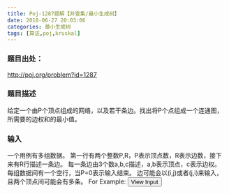 ```yaml
---
title: Poj-1287题解【并查集/最小生成树】
date: 2018-06-27 20:03:06
categories: 最小生成树
tags: [算法,poj,kruskal]
---
```

### 题目出处：
<a href="http://poj.org/problem?id=1287" target="_blank"><font color=blue>http://poj.org/problem?id=1287</font></a>
### 题目描述
给定一个由P个顶点组成的网络，以及若干条边。找出将P个点组成一个连通图，所需要的边权和的最小值。
<!--more-->
### 输入
一个用例有多组数据。
第一行有两个整数P,R，P表示顶点数，R表示边数，接下来有R行描述一条边。
每一条边由3个数a,b,c描述，a,b表示顶点，c表示边权。
每组数据间有一个空行，当P=0表示输入结束。
边可能会以(i,j)或者(j,i)来输入，且两个顶点间可能会有多条。
For Example:
<button type="button"  onclick="change('input')">View Input</button>

<div id="input" class="displayNone">
```
1 0

2 3
1 2 37
2 1 17
1 2 68

3 7
1 2 19
2 3 11
3 1 7
1 3 5
2 3 89
3 1 91
1 2 32

5 7
1 2 5
2 3 7
2 4 8
4 5 11
3 5 10
1 5 6
4 2 12

0
```
</div>

### 思路分析
这是一个典型的最小生成树题目，现主要借此题讲解一下kruskal算法以及并查集的实现及应用。
#### 并查集
并查集主要用于集合的合并及查找。
如图P1.1，现有5个顶点，将1，2合并为一个集合，3，5合并为一个集合，然后问3和4是否属于同一个集合，应该如果高效快速的实现这个需求呢，这就引入了并查集算法。
<img src="../../../../images/poj-1287/1.jpg" width="100%"><div align=center><font color=red size=4>P1.1</font></div>
每个点构成一棵树，将所有的树看作一个森林，属于同一个集合的点合并后构成一棵树，每棵树的根结点作为该集合的唯一标识，初始时每棵树的根为本身。
如下图合并过程，森林的变化情况。
<img src="../../../../images/poj-1287/2.jpg" width="100%"><div align=center><font color=red size=4>P1.2</font></div>
这里引入一个新问题，合并4，5的时候，为什么是将3挂在1下面，而不是1挂在3下面？
其实2种都没有问题，这里采用加权合并，即将集体数量少的挂在数量多的下面，树结构会相对平衡，可以减少后续查找次数。

接着讲查找过程。
查找两个点a,b是否属于同一个集合，只需要比较两个的根是否一样即可，同时在每次查找过程中，将经过的节点的父亲置为最上层的根，即路径压缩，提高后续查询效率。
所有的顶层根上面我们还需要挂一个权重节点，用负数，即表示该集合中有多少个节点，便于加权合并操作。
如下图P1.3
<img src="../../../../images/poj-1287/3.jpg" width="100%"><div align=center><font color=red size=4>P1.3</font></div>

#### Kruskal
最小生成树有2个经典的算法，Prim和kruskal，今天重点讲kruskal，因为这个要结合并查集来实现。
如下图P2.1
在一个连通图中有N个顶点，及M条边。
kruskal算法过程：
1.初始时，所有不同的顶点属于不同的集合
2.将所有的边从小到大排序
3.遍历所有边edge(i,j)，如果i,j不属于同一个集合，则将i,j所在的集合进行合并，否则跳过该条边
4.重复步骤3，直到选取了N-1条边，则所有选取的边构成一个最小生成树。
<img src="../../../../images/poj-1287/2-1.jpg" width="100%"><div align=center><font color=red size=4>P2.1</font></div>

#### Prim
prim算法过程
1.初始时，将顶点1加入到target集合中，其余所有点加入到source集合中
2.枚举source中的顶点，找出距离target连通图最小边权的顶点K
3.将k加入到target集合中，并更新source集合中所有顶点到target连通图的距离(通过顶点k跳转是否更近，如果是则更新)
4.重复步骤3，直到所有顶点加入到target集合中，则选择的边构成一个最小生成树。
<img src="../../../../images/poj-1287/3-1.jpg" width="100%"><div align=center><font color=red size=4>P3.1</font></div>

#### kruskal vs prim
kruskal基于边操作，所以适用于边少点多的场景，多用邻接表存储。
而prim基于顶点操作，所以适用于点少边多的场景，多用邻接矩阵存储。

### C++源码如下(kruskal)：
github: <a href="https://github.com/Kyle-Wilson1/Poj/tree/master/P1287" target="_blank"><font color=blue>https://github.com/Kyle-Wilson1/Poj/tree/master/P1287</font></a>
<button type="button"  onclick="change('code')">View Code</button>
<div id="code" class="displayNone">
```cpp
#include <iostream>
#include <fstream>
#include <algorithm>

using namespace std;

struct Edge {
    int start;
    int end;
    int value;
};
// 顶点个数
int p;

// 并查集根结点，初始为-1，合并之后为-num,num表示集合中的个数
int father[2500];

// 顶点i与顶点j之间的边长为   edge[i*N+j]
Edge edge[2500];

int answer, setNum;

void init() {
    answer = 0;
    setNum = 0;
    for (int i = 0; i < 2500; i++) {
        edge[i].start = i / p;
        edge[i].end = i % p;
        edge[i].value = 200;
        father[i] = -1;
    }
}

void input(ifstream &fin, ofstream &fout, int r) {
    int s, e, l;
    for (int i = 0; i < r; i++) {
        fin >> s >> e >> l;

        if (l < edge[(s - 1) * p + (e - 1)].value) {
            edge[(s - 1) * p + (e - 1)].value = l;
        }
    }
}

int findFather(int s) {
    int root = s, temp;
    // 查找s的最顶层根
    while (father[root] >= 0) {
        root = father[root];
    }
    // 路径压缩，提高后续查找效率
    while (s != root) {
        temp = father[s];
        father[s] = root;
        s = temp;
    }
    return root;
}

void unionSet(int s, int e) {

    int rootS = findFather(s);
    int rootE = findFather(e);

    int newFather = father[rootS] + father[rootE];

    // 将结点数少的集合作为结点数多的集合的儿子节点
    if (father[rootS] > father[rootE]) {
        father[rootS] = rootE;
        father[rootE] = newFather;
    } else {
        father[rootE] = rootS;
        father[rootS] = newFather;
    }
}

void kruskal(ofstream &fout) {

    int i, start, end;
    for (i = 0; i < p * p; i++) {
        start = edge[i].start;
        end = edge[i].end;
        if (start == end) {
            continue;
        }
        if (findFather(start) != findFather(end)) {
            unionSet(start, end);
            answer += edge[i].value;
            setNum++;
            if (setNum == p - 1) {
                fout << answer << endl;
                return;
            }
        }
    }

}

bool compare(const Edge &a, const Edge &b) {
    return a.value < b.value;
}

int main() {

    ifstream fin("a.in");
    ofstream fout("a.out");

    int r;

    fin >> p >> r;
    while (p != 0) {
        if (p == 1) {
            fout << 0 << endl;
            fin >> p >> r;
            continue;
        }
        init();
        input(fin, fout, r);
        sort(edge, edge + p * p, compare);
        kruskal(fout);
        fin >> p >> r;
    }

    fin.close();
    fout.close();

    return 0;
}
```
</div>

<style>
.displayNone {
    display: none;
}
</style>

<script type="text/javascript">
function change(val) {
  let dom=document.getElementById(val);
  if (dom.className==='displayNone') {
    dom.className=null;
  } else {
    dom.className='displayNone';
  }
}
</script>

